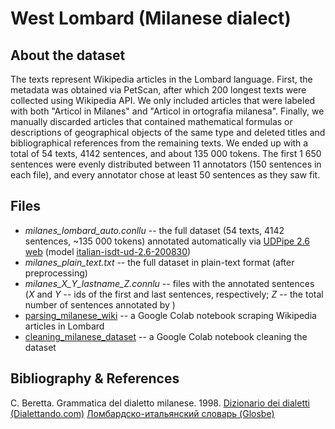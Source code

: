 # West Lombard (Milanese dialect)

## About the dataset
The texts represent Wikipedia articles in the Lombard language. First, the metadata was obtained via PetScan, after which 200 longest texts were collected using Wikipedia API. We only included articles that were labeled with both "Articol in Milanes" and "Articol in ortografia milanesa". Finally, we manually discarded articles that contained mathematical formulas or descriptions of geographical objects of the same type and deleted titles and bibliographical references from the remaining texts. We ended up with a total of 54 texts, 4142 sentences, and about 135 000 tokens. The first 1 650 sentences were evenly distributed between 11 annotators (150 sentences in each file), and every annotator chose at least 50 sentences as they saw fit.

## Files
* *milanes_lombard_auto.conllu* -- the full dataset (54 texts, 4142 sentences, ~135 000 tokens) annotated automatically via [UDPipe 2.6 web](http://lindat.mff.cuni.cz/services/udpipe/run.php) (model [italian-isdt-ud-2.6-200830](https://github.com/UniversalDependencies/UD_Italian-ISDT))
* *milanes_plain_text.txt* -- the full dataset in plain-text format (after preprocessing)
* *milanes_X_Y_lastname_Z.connlu* -- files with the annotated sentences (*X* and *Y* -- ids of the first and last sentences, respectively; *Z* -- the total number of sentences annotated by <lastname>)
* [parsing_milanese_wiki](https://colab.research.google.com/drive/1IIMp8-U9cSzSlYFikL9oXx_jNcnOyVdf?usp=sharing) -- a Google Colab notebook scraping Wikipedia articles in Lombard
* [cleaning_milanese_dataset](https://colab.research.google.com/drive/1P1ZdEXQ68xL5IrjMFvhJuuVxfQ62y6Q3?usp=sharing) -- a Google Colab notebook cleaning the dataset  

## Bibliography & References
C. Beretta. Grammatica del dialetto milanese. 1998.
[Dizionario dei dialetti (Dialettando.com)](https://www.dialettando.com/dizionario/dizionario.lasso)
[Ломбардско-итальянский словарь (Glosbe)](https://glosbe.com/lmo/it)
